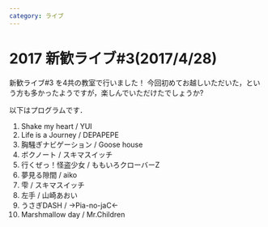 ```yaml
---
category: ライブ
---
```

# 2017 新歓ライブ#3(2017/4/28)

新歓ライブ#3 を4共の教室で行いました！
今回初めてお越しいただいた，という方も多かったようですが，楽しんでいただけたでしょうか?

以下はプログラムです．

1. Shake my heart / YUI
2. Life is a Journey / DEPAPEPE
3. 胸騒ぎナビゲーション / Goose house
4. ボクノート / スキマスイッチ
5. 行くぜっ！怪盗少女 / ももいろクローバーZ
6. 夢見る隙間 / aiko
7. 雫 / スキマスイッチ
8. 左手 / 山崎あおい
9. うさぎDASH / →Pia-no-jaC←
10. Marshmallow day / Mr.Children
